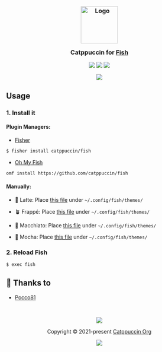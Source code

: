 <h3 align="center">
	<img src="https://raw.githubusercontent.com/catppuccin/catppuccin/main/assets/logos/exports/1544x1544_circle.png" width="100" alt="Logo"/><br/>
	<img src="https://raw.githubusercontent.com/catppuccin/catppuccin/main/assets/misc/transparent.png" height="30" width="0px"/>
	Catppuccin for <a href="https://github.com/fish-shell/fish-shell">Fish</a>
	<img src="https://raw.githubusercontent.com/catppuccin/catppuccin/main/assets/misc/transparent.png" height="30" width="0px"/>
</h3>

<p align="center">
    <a href="https://github.com/catppuccin/fish/stargazers"><img src="https://img.shields.io/github/stars/catppuccin/fish?colorA=363a4f&colorB=b7bdf8&style=for-the-badge"></a>
    <a href="https://github.com/catppuccin/fish/issues"><img src="https://img.shields.io/github/issues/catppuccin/fish?colorA=363a4f&colorB=f5a97f&style=for-the-badge"></a>
    <a href="https://github.com/catppuccin/fish/contributors"><img src="https://img.shields.io/github/contributors/catppuccin/fish?colorA=363a4f&colorB=a6da95&style=for-the-badge"></a>
</p>

<p align="center">
  <img src="https://raw.githubusercontent.com/catppuccin/fish/main/assets/ss.png"/>
</p>

## Usage

### 1. Install it

#### Plugin Managers:

+ [Fisher](https://github.com/jorgebucaran/fisher)

```sh
$ fisher install catppuccin/fish
```

+ [Oh My Fish](https://github.com/oh-my-fish/oh-my-fish)

```sh
omf install https://github.com/catppuccin/fish
```

#### Manually:

- 🌻 Latte: Place [this file](https://github.com/catppuccin/fish/blob/main/themes/Catppuccin%20Latte.theme) under `~/.config/fish/themes/`

- 🪴 Frappé: Place [this file](https://github.com/catppuccin/fish/blob/main/themes/Catppuccin%20Frappe.theme) under `~/.config/fish/themes/`

- 🌺 Macchiato: Place [this file](https://github.com/catppuccin/fish/blob/main/themes/Catppuccin%20Macchiato.theme) under `~/.config/fish/themes/`

- 🌿 Mocha: Place [this file](https://github.com/catppuccin/fish/blob/main/themes/Catppuccin%20Mocha.theme) under `~/.config/fish/themes/`

### 2. Reload Fish

```sh
$ exec fish
```

## 💝 Thanks to

- [Pocco81](https://github.com/Pocco81)

&nbsp;

<p align="center"><img src="https://raw.githubusercontent.com/catppuccin/catppuccin/main/assets/footers/gray0_ctp_on_line.svg?sanitize=true" /></p>
<p align="center">Copyright &copy; 2021-present <a href="https://github.com/catppuccin" target="_blank">Catppuccin Org</a>
<p align="center"><a href="https://github.com/catppuccin/catppuccin/blob/main/LICENSE"><img src="https://img.shields.io/static/v1.svg?style=for-the-badge&label=License&message=MIT&logoColor=d9e0ee&colorA=363a4f&colorB=b7bdf8"/></a></p>
